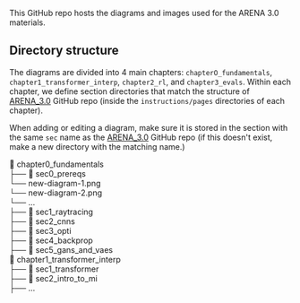 This GitHub repo hosts the diagrams and images used for the ARENA 3.0 materials.

## Directory structure

The diagrams are divided into 4 main chapters: `chapterO_fundamentals`, `chapter1_transformer_interp`, `chapter2_rl`, and `chapter3_evals`. Within each chapter, we define section directories that match the structure of [ARENA_3.0](https://github.com/callummcdougall/ARENA_3.0) GitHub repo (inside the `instructions/pages` directories of each chapter). 

When adding or editing a diagram, make sure it is stored in the section with the same `sec` name as the [ARENA_3.0](https://github.com/callummcdougall/ARENA_3.0) GitHub repo (if this doesn't exist, make a new directory with the matching name.)

📁 chapter0_fundamentals  
  ├── 📁 sec0_prereqs  
        └── new-diagram-1.png  
        └── new-diagram-2.png  
        └── ...  
  ├── 📁 sec1_raytracing  
  ├── 📁 sec2_cnns  
  ├── 📁 sec3_opti  
  ├── 📁 sec4_backprop  
  ├── 📁 sec5_gans_and_vaes   
📁 chapter1_transformer_interp  
  ├── 📁 sec1_transformer  
  ├── 📁 sec2_intro_to_mi  
  ├── ...  